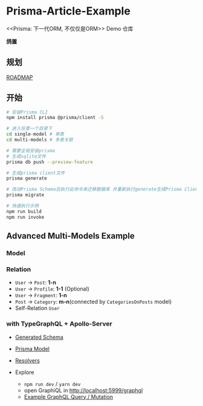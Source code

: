 # Prisma-Article-Example

&lt;&lt;Prisma: 下一代ORM, 不仅仅是ORM>> Demo 仓库

**鸽置**

## 规划

[ROADMAP](./ROADMAP.md)

## 开始

```bash
# 安装Prisma CLI
npm install prisma @prisma/client -S

# 进入任意一个目录下
cd single-model # 单表
cd multi-models # 多表关联

# 需要全局安装prisma
# 生成sqlite文件
prisma db push --preview-feature

# 生成prisma client文件
prisma generate

# 改动Prisma Schema后执行此命令来迁移数据库 并重新执行generate生成Prisma Client
prisma migrate

# 快速执行示例
npm run build
npm run invoke
```

## Advanced Multi-Models Example

### Model

### Relation

- `User` -> `Post`: **1-n**
- `User` -> `Profile`: **1-1** (Optional)
- `User` -> `Fragment`: **1-n**
- `Post` -> `Category`: **m-n**(connected by `CategoriesOnPosts` model)
- Self-Relation `User`

### with TypeGraphQL + Apollo-Server

- [Generated Schema](src/typegraphql-apollo-server/graphql/shema.graphql)
- [Prisma Model](src/typegraphql-apollo-server/prisma/schema.prisma)
- [Resolvers](src/typegraphql-apollo-server/resolvers/)

- Explore
  - `npm run dev` / `yarn dev`
  - open GraphiQL in [http://localhost:5999/graphql](http://localhost:5999/graphql)
  - [Example GraphQL Query / Mutation](src/typegraphql-apollo-server/graphql/)